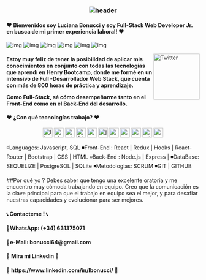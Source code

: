 <h3 align="center">
  
  ![header](http://www.cienciamx.com/images/aic/tecnologia/tics/banner-bad-smells-programacion.jpg)
  
 <h4> ❤  Bienvenidos soy Luciana Bonucci y soy Full-Stack Web Developer Jr. en busca de mi primer experiencia laboral! ❤  </h4>
  
![img](https://custom-icon-badges.herokuapp.com/badge/Repo-blue.svg?logo=repo)
![img](https://custom-icon-badges.herokuapp.com/badge/Star-yellow.svg?logo=star)
![img](https://custom-icon-badges.herokuapp.com/badge/Issue-red.svg?logo=issue)
![img](https://custom-icon-badges.herokuapp.com/badge/Fork-orange.svg?logo=fork)
![img](https://custom-icon-badges.herokuapp.com/badge/Commit-green.svg?logo=commit)
![img](https://custom-icon-badges.herokuapp.com/badge/Pull%20Request-purple.svg?logo=pr)

  </h3>
  
 <a href="[https://www.linkedin.com/in/sara-gismondi-fullstack-dev-?lipi=urn%3Ali%3Apage%3Ad_flagship3_profile_view_base_contact_details%3BPspoh9NFTo%2BFwsmJ8vmQyw%3D%3D](https://www.linkedin.com/in/lbonucci/)" target="_blank"><img src="https://user-images.githubusercontent.com/59575502/127343867-952c0121-c592-435d-8085-dc54b6ea6517.png" height="120px" width="120px" alt="Twitter" align="right"></a> 

<h4> Estoy muy feliz de tener la posibilidad de aplicar mis conocimientos en conjunto con todas las tecnologías que aprendí en Henry Bootcamp, donde me formé en un intensivo de Full -Desarrollador Web Stack, que cuenta con más de 800 horas de práctica y aprendizaje.

Como Full-Stack, sé cómo desempeñarme tanto en el Front-End como en el Back-End del desarrollo.



 <h4> ❤ ¿Con qué tecnologías trabajo?  ❤ </h4>
  <p align="center">

<img src="https://user-images.githubusercontent.com/59575502/127427976-be2bc801-ad71-4480-bda4-a6f64926cb7b.png" alt="linux" width="25" height="25" />

<img src="https://user-images.githubusercontent.com/59575502/127427979-7eddf4e0-1d7e-4735-8564-6a0f641130d6.png" alt="visualstudio" width="25" height="25" />


<img src="https://user-images.githubusercontent.com/59575502/127427981-bfaa39a1-bce1-4f63-85c4-f61f14f39f46.png" alt="windows" width="25" height="25" />

<img src="https://user-images.githubusercontent.com/59575502/127426309-0b2bbd98-9756-4798-ad10-f60da4a4d5fb.png" alt="html5" width="25" height="25" />
<img src="https://user-images.githubusercontent.com/59575502/127426315-abe01b56-a385-455d-9caf-40bc7022a3d3.png" alt="css3" width="25" height="25" />
<img src="https://user-images.githubusercontent.com/59575502/127426312-4a7a6d79-4b40-4b06-8c94-824ea3e8410e.png" alt="javascript" width="25" height="25" />
<img src="https://user-images.githubusercontent.com/59575502/127428633-1f18254b-97f9-4358-aec4-3143874035f8.png" alt="react" width="25" height="25" />
<img src="https://user-images.githubusercontent.com/59575502/127428631-5ab21a62-ac89-4919-9408-724df88ab245.png" alt="nodejs" width="25" height="25" />

<img src="https://user-images.githubusercontent.com/59575502/127428630-7563c6a0-4ce4-4b21-9473-b7c2b149f3c4.png" alt="mysql" width="25" height="25" />

<img src="https://user-images.githubusercontent.com/59575502/127427975-18b027b4-dc7f-4616-b9b4-42019b54e8db.png" alt="git" width="25" height="25" />
<img src="https://user-images.githubusercontent.com/59575502/127427980-4b5ba4cf-daee-474f-a500-872181ccc470.png" alt="vscode" width="25" height="25" />



</p>

◽Languages: Javascript, SQL
◾Front-End : React | Redux | Hooks | React-Router | Bootstrap | CSS | HTML 
◽Back-End : Node.js | Express | 
◾DataBase: SEQUELIZE | PostgreSQL | SQLite
◾Metodologias: SCRUM 
◾GIT | GITHUB 


##Por qué yo ?
Debes saber que tengo una excelente oratoria y me encuentro muy cómoda trabajando en equipo. Creo que la comunicación es la clave principal para que el trabajo en equipo sea el mejor, y para desafiar nuestras capacidades y evolucionar para ser mejores.</h4>

  <span> </span>
  
 <h4>  📞 Contacteme ! 📞 </h4>
 <h4>💠WhatsApp: (+34) 631375071 <h4>
 <h4>💠e-Mail: bonucci64@gmail.com <h4>
 <h4> 🌸 Mira mi Linkedin   🌸  </h4>
 <h4> 🌸 https://www.linkedin.com/in/lbonucci/ 🌸  </h4>
